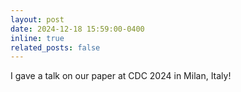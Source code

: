 ```yaml
---
layout: post
date: 2024-12-18 15:59:00-0400
inline: true
related_posts: false
---
```


I gave a talk on our paper at CDC 2024 in Milan, Italy!
